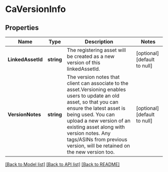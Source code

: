 # CaVersionInfo

## Properties
Name | Type | Description | Notes
------------ | ------------- | ------------- | -------------
**LinkedAssetId** | **string** | The registering asset will be created as a new version of this linkedAssetId. | [optional] [default to null]
**VersionNotes** | **string** | The version notes that client can associate to the asset.Versioning enables users to update an old asset, so that you can ensure the latest asset is being used. You can upload a new version of an existing asset along with version notes. Any tags/ASINs from previous version, will be retained on the new version too. | [optional] [default to null]

[[Back to Model list]](../README.md#documentation-for-models) [[Back to API list]](../README.md#documentation-for-api-endpoints) [[Back to README]](../README.md)

